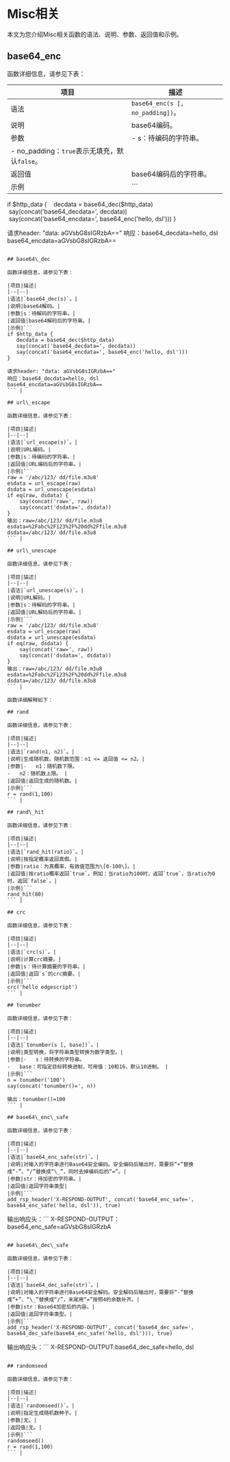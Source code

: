 # Misc相关

本文为您介绍Misc相关函数的语法、说明、参数、返回值和示例。

## base64\_enc

函数详细信息，请参见下表：

|项目|描述|
|--|--|
|语法|`base64_enc(s [, no_padding])`。|
|说明|base64编码。|
|参数|-   s：待编码的字符串。
-   no\_padding：`true`表示无填充，默认`false`。 |
|返回值|base64编码后的字符串。|
|示例|```
if $http_data {
   decdata = base64_dec($http_data)
   say(concat('base64_decdata=', decdata))
   say(concat('base64_encdata=', base64_enc('hello, dsl'))) 
}

请求header: "data: aGVsbG8sIGRzbA=="
响应：base64_decdata=hello, dsl
base64_encdata=aGVsbG8sIGRzbA==
``` |

## base64\_dec

函数详细信息，请参见下表：

|项目|描述|
|--|--|
|语法|`base64_dec(s)`。|
|说明|base64解码。|
|参数|s：待解码的字符串。|
|返回值|base64解码后的字符串。|
|示例|```
if $http_data {
   decdata = base64_dec($http_data)
   say(concat('base64_decdata=', decdata))
   say(concat('base64_encdata=', base64_enc('hello, dsl'))) 
}

请求header: "data: aGVsbG8sIGRzbA=="
响应：base64_decdata=hello, dsl
base64_encdata=aGVsbG8sIGRzbA==
``` |

## url\_escape

函数详细信息，请参见下表：

|项目|描述|
|--|--|
|语法|`url_escape(s)`。|
|说明|URL编码。|
|参数|s：待编码的字符串。|
|返回值|URL编码后的字符串。|
|示例|```
raw = '/abc/123/ dd/file.m3u8'
esdata = url_escape(raw)
dsdata = url_unescape(esdata)
if eq(raw, dsdata) {
    say(concat('raw=', raw))
    say(concat('dsdata=', dsdata))
}
输出：raw=/abc/123/ dd/file.m3u8
esdata=%2Fabc%2F123%2F%20dd%2Ffile.m3u8
dsdata=/abc/123/ dd/file.m3u8
``` |

## url\_unescape

函数详细信息，请参见下表：

|项目|描述|
|--|--|
|语法|`url_unescape(s)`。|
|说明|URL解码。|
|参数|s：待解码的字符串。|
|返回值|URL解码后的字符串。|
|示例|```
raw = '/abc/123/ dd/file.m3u8'
esdata = url_escape(raw)
dsdata = url_unescape(esdata)
if eq(raw, dsdata) {
    say(concat('raw=', raw))
    say(concat('dsdata=', dsdata))
}
输出：raw=/abc/123/ dd/file.m3u8
esdata=%2Fabc%2F123%2F%20dd%2Ffile.m3u8
dsdata=/abc/123/ dd/file.m3u8
``` |

函数详细解释如下：

## rand

函数详细信息，请参见下表：

|项目|描述|
|--|--|
|语法|`rand(n1, n2)`。|
|说明|生成随机数，随机数范围：n1 <= 返回值 <= n2。|
|参数|-   n1：随机数下限。
-   n2：随机数上限。 |
|返回值|返回生成的随机数。|
|示例|```
r = rand(1,100)
``` |

## rand\_hit

函数详细信息，请参见下表：

|项目|描述|
|--|--|
|语法|`rand_hit(ratio)`。|
|说明|按指定概率返回真假。|
|参数|ratio：为真概率，有效值范围为\[0-100\]。|
|返回值|按ratio概率返回`true`。例如：当ratio为100时，返回`true`，当ratio为0时，返回`false`。|
|示例|```
rand_hit(80)
``` |

## crc

函数详细信息，请参见下表：

|项目|描述|
|--|--|
|语法|`crc(s)`。|
|说明|计算crc摘要。|
|参数|s：待计算摘要的字符串。|
|返回值|返回`s`的crc摘要。|
|示例|```
crc('hello edgescript')
``` |

## tonumber

函数详细信息，请参见下表：

|项目|描述|
|--|--|
|语法|`tonumber(s [, base])`。|
|说明|类型转换，将字符串类型转换为数字类型。|
|参数|-   s：待转换的字符串。
-   base：可指定目标转换进制，可用值：10和16，默认10进制。 |
|示例|```
n = tonumber('100')
say(concat('tonumber()=', n))

输出：tonumber()=100
``` |

## base64\_enc\_safe

函数详细信息，请参见下表：

|项目|描述|
|--|--|
|语法|`base64_enc_safe(str)`。|
|说明|对输入的字符串进行Base64安全编码。安全编码后输出时，需要将“+”替换成“-”、“/”替换成“\_”，同时去掉编码后的“=”。|
|参数|str：待加密的字符串。|
|返回值|返回字符串类型|
|示例|```
add_rsp_header('X-RESPOND-OUTPUT', concat('base64_enc_safe=', base64_enc_safe('hello, dsl')), true)
```

输出响应头：```
X-RESPOND-OUTPUT：base64_enc_safe=aGVsbG8sIGRzbA
``` |

## base64\_dec\_safe

函数详细信息，请参见下表：

|项目|描述|
|--|--|
|语法|`base64_dec_safe(str)`。|
|说明|对输入的字符串进行Base64安全解码。安全解码后输出时，需要将“-”替换成“+”、“\_”替换成“/”，末尾用“=”按照4的余数补齐。|
|参数|str：Base64加密后的内容。|
|返回值|返回字符串类型。|
|示例|```
add_rsp_header('X-RESPOND-OUTPUT', concat('base64_dec_safe=', base64_dec_safe(base64_enc_safe('hello, dsl'))), true)
```

输出响应头：```
X-RESPOND-OUTPUT:base64_dec_safe=hello, dsl
``` |

## randomseed

函数详细信息，请参见下表：

|项目|描述|
|--|--|
|语法|`randomseed()`。|
|说明|指定生成随机数种子。|
|参数|无。|
|返回值|无。|
|示例|```
randomseed()
r = rand(1,100)
``` |

